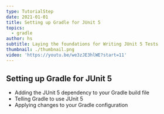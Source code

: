 ```yaml
---
type: TutorialStep
date: 2021-01-01
title: Setting up Gradle for JUnit 5
topics:
  - gradle
author: hs
subtitle: Laying the foundations for Writing JUnit 5 Tests
thumbnail: ./thumbnail.png
video: 'https://youtu.be/we3zJE3hlWE?start=11'
---
```


## Setting up Gradle for JUnit 5
- Adding the JUnit 5 dependency to your Gradle build file
- Telling Gradle to use JUnit 5
- Applying changes to your Gradle configuration
